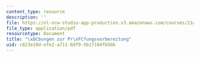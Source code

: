```yaml
---
content_type: resource
description: ''
file: https://ol-ocw-studio-app-production.s3.amazonaws.com/courses/21g-410-advanced-german-professional-communication-spring-2017/c823e18defe2a7118df95b17104fb5bb_21G_410s17_W13_M37.pdf
file_type: application/pdf
resourcetype: Document
title: "\xDCbungen zur Pr\xFCfungsvorbereitung"
uid: c823e18d-efe2-a711-8df9-5b17104fb5bb
---
```

